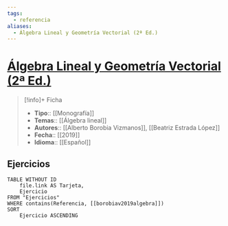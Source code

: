 ```yaml
---
tags:
  - referencia
aliases:
  - Álgebra Lineal y Geometría Vectorial (2ª Ed.)
---
```

# [Álgebra Lineal y Geometría Vectorial (2ª Ed.)](https://www.sanzytorres.es/libros/algebra-lineal-y-geometria-vectorial/9788417765040/)

>[!info]+ Ficha
>- **Tipo**:: [[Monografía]]
>- **Temas**:: [[Álgebra lineal]]
>- **Autores**:: [[Alberto Borobia Vizmanos]], [[Beatriz Estrada López]]
>- **Fecha**:: [[2019]]
>- **Idioma**:: [[Español]]

## Ejercicios
```dataview
TABLE WITHOUT ID
    file.link AS Tarjeta,
    Ejercicio
FROM "Ejercicios"
WHERE contains(Referencia, [[borobiav2019algebra]])
SORT
    Ejercicio ASCENDING
```
